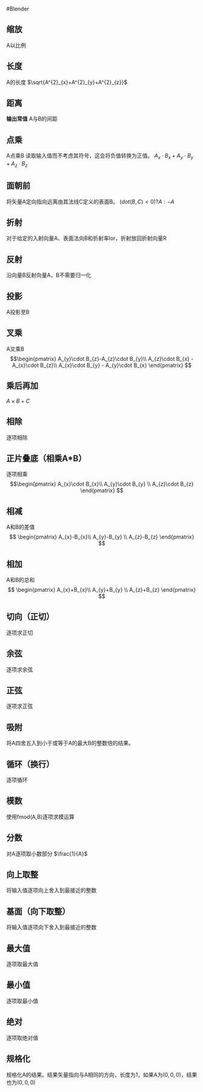 #Blender 

## 缩放
A以比例

## 长度
A的长度
$\sqrt{A^{2}_{x}+A^{2}_{y}+A^{2}_{z}}$

## 距离
**输出常值**
A与B的间距

## 点乘
A点乘B
读取输入值而不考虑其符号，这会将负值转换为正值。
$A_x \cdot B_x + A_y \cdot B_y +A_z \cdot B_z$

## 面朝前
将矢量A定向指向远离由其法线C定义的表面B。
$(dot(B,C)<0)?A:-A$

## 折射
对于给定的入射向量A、表面法向B和折射率lor，折射放回折射向量R

## 反射
沿向量B反射向量A，B不需要归一化

## 投影
A投影至B

## 叉乘
A叉乘B
$$\begin{pmatrix}  
   A_{y}\cdot B_{z}-A_{z}\cdot B_{y}\\  
  A_{z}\cdot B_{x} -A_{x}\cdot B_{z}\\
A_{x}\cdot B_{y} - A_{y}\cdot B_{x}
\end{pmatrix} $$

## 乘后再加
$A \times B+C$

## 相除
逐项相除

## 正片叠底（相乘A\*B）
逐项相乘
$$\begin{pmatrix}  
   A_{x}\cdot B_{x}\\  
  A_{y}\cdot B_{y} \\
A_{z}\cdot B_{z}  
\end{pmatrix} $$
## 相减
A和B的差值
$$ \begin{pmatrix}  
   A_{x}-B_{x}\\  
  A_{y}-B_{y} \\
A_{z}-B_{z}
\end{pmatrix} $$

## 相加
A和B的总和
$$ \begin{pmatrix}  
   A_{x}+B_{x}\\  
  A_{y}+B_{y} \\
A_{z}+B_{z}
\end{pmatrix} $$

## 切向（正切）
逐项求正切

## 余弦
逐项求余弦

## 正弦
逐项求正弦

## 吸附
将A四舍五入到小于或等于A的最大B的整数倍的结果。

## 循环（换行）
逐项循环

## 模数
使用fmod(A,B)逐项求模运算

## 分数
对A逐项取小数部分
$\frac{1}{A}$

## 向上取整
将输入值逐项向上舍入到最接近的整数

## 基面（向下取整）
将输入值逐项向下舍入到最接近的整数

## 最大值
逐项取最大值

## 最小值
逐项取最小值

## 绝对
逐项取绝对值

## 规格化
规格化A的结果。结果矢量指向与A相同的方向，长度为1，如果A为$(0,0,0)$，结果也为$(0,0,0)$

